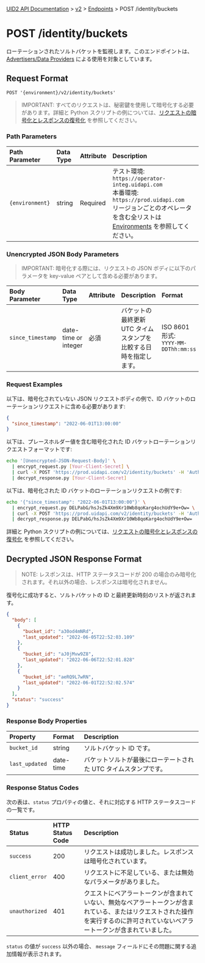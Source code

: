 [UID2 API Documentation](../../README.md) > [v2](../README.md) > [Endpoints](./README.md) > POST /identity/buckets

# POST /identity/buckets

ローテーションされたソルトバケットを監視します。このエンドポイントは、[Advertisers/Data Providers](../guides/advertiser-dataprovider-guide.md) による使用を対象としています。

## Request Format

`POST '{environment}/v2/identity/buckets'`

> IMPORTANT: すべてのリクエストは、秘密鍵を使用して暗号化する必要があります。詳細と Python スクリプトの例については、[リクエストの暗号化とレスポンスの復号化](../encryption-decryption.md) を参照してください。

### Path Parameters

| Path Parameter  | Data Type | Attribute | Description                                                                                                                                                                                           |
| :-------------- | :-------- | :-------- | :---------------------------------------------------------------------------------------------------------------------------------------------------------------------------------------------------- |
| `{environment}` | string    | Required  | テスト環境: `https://operator-integ.uidapi.com`<br/>本番環境: `https://prod.uidapi.com`<br/>リージョンごとのオペレータを含む全リストは [Environments](../README.md#environments) を参照してください。 |

### Unencrypted JSON Body Parameters

> IMPORTANT: 暗号化する際には、リクエストの JSON ボディに以下のパラメータを key-value ペアとして含める必要があります。

| Body Parameter    | Data Type            | Attribute | Description                                                       | Format                                   |
| :---------------- | :------------------- | :-------- | :---------------------------------------------------------------- | :--------------------------------------- |
| `since_timestamp` | date-time or integer | 必須      | バケットの最終更新 UTC タイムスタンプを比較する日時を指定します。 | ISO 8601 形式:<br/>`YYYY-MM-DDThh:mm:ss` |

### Request Examples

以下は、暗号化されていない JSON リクエストボディの例で、ID バケットのローテーションリクエストに含める必要があります:

```json
{
  "since_timestamp": "2022-06-01T13:00:00"
}
```

以下は、プレースホルダー値を含む暗号化された ID バケットローテーションリクエストフォーマットです:

```sh
echo '[Unencrypted-JSON-Request-Body]' \
  | encrypt_request.py [Your-Client-Secret] \
  | curl -X POST 'https://prod.uidapi.com/v2/identity/buckets' -H 'Authorization: Bearer [Your-Client-API-Key]' -d @- \
  | decrypt_response.py [Your-Client-Secret]
```

以下は、暗号化された ID バケットのローテーションリクエストの例です:

```sh
echo '{"since_timestamp": "2022-06-01T13:00:00"}' \
  | encrypt_request.py DELPabG/hsJsZk4Xm9Xr10Wb8qoKarg4ochUdY9e+Ow= \
  | curl -X POST 'https://prod.uidapi.com/v2/identity/buckets' -H 'Authorization: Bearer [Your-Client-API-Key]' -d @- \
  | decrypt_response.py DELPabG/hsJsZk4Xm9Xr10Wb8qoKarg4ochUdY9e+Ow=
```

詳細と Python スクリプトの例については、[リクエストの暗号化とレスポンスの復号化](../encryption-decryption.md) を参照してください。

## Decrypted JSON Response Format

> NOTE: レスポンスは、HTTP ステータスコードが 200 の場合のみ暗号化されます。それ以外の場合、レスポンスは暗号化されません。

復号化に成功すると、ソルトバケットの ID と最終更新時刻のリストが返されます。

```json
{
  "body": [
    {
      "bucket_id": "a30od4mNRd",
      "last_updated": "2022-06-05T22:52:03.109"
    },
    {
      "bucket_id": "aJ0jMvw9Z8",
      "last_updated": "2022-06-06T22:52:01.828"
    },
    {
      "bucket_id": "aeRQ9L7wRN",
      "last_updated": "2022-06-01T22:52:02.574"
    }
  ],
  "status": "success"
}
```

### Response Body Properties

| Property       | Format    | Description                                                     |
| :------------- | :-------- | :-------------------------------------------------------------- |
| `bucket_id`    | string    | ソルトバケット ID です。                                        |
| `last_updated` | date-time | バケットソルトが最後にローテートされた UTC タイムスタンプです。 |

### Response Status Codes

次の表は、`status` プロパティの値と、それに対応する HTTP ステータスコードの一覧です。

| Status         | HTTP Status Code | Description                                                                                                                                                                    |
| :------------- | :--------------- | :----------------------------------------------------------------------------------------------------------------------------------------------------------------------------- |
| `success`      | 200              | リクエストは成功しました。レスポンスは暗号化されています。                                                                                                                     |
| `client_error` | 400              | リクエストに不足している、または無効なパラメータがありました。                                                                                                                 |
| `unauthorized` | 401              | クエストにベアラートークンが含まれていない、無効なベアラートークンが含まれている、またはリクエストされた操作を実行するのに許可されていないベアラートークンが含まれていました。 |

`status` の値が `success` 以外の場合、 `message` フィールドにその問題に関する追加情報が表示されます。
